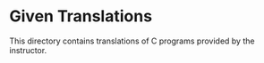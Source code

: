 # Given Translations

This directory contains translations of C programs provided by the instructor.
